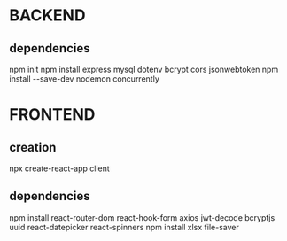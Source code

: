 # BACKEND
## dependencies
npm init
npm install express mysql dotenv bcrypt cors jsonwebtoken
npm install --save-dev nodemon concurrently

# FRONTEND
## creation
npx create-react-app client
## dependencies
npm install react-router-dom react-hook-form axios jwt-decode bcryptjs uuid react-datepicker react-spinners
npm install xlsx file-saver
